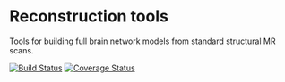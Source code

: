# Reconstruction tools

Tools for building full brain network models from standard structural MR scans.

[![Build Status](https://travis-ci.org/ins-amu/bnm-recon-tools.svg?branch=master)](https://travis-ci.org/ins-amu/bnm-recon-tools) [![Coverage Status](https://coveralls.io/repos/github/ins-amu/bnm-recon-tools/badge.svg)](https://coveralls.io/github/ins-amu/bnm-recon-tools)
